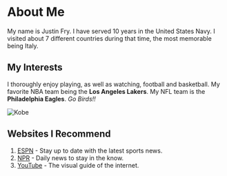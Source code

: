 # About Me

My name is Justin Fry. I have served 10 years in the United States Navy.
I visited about 7 different countries during that time, the most memorable being Italy. 

## My Interests
I thoroughly enjoy playing, as well as watching, football and basketball. 
My favorite NBA team being the **Los Angeles Lakers**.
My NFL team is the **Philadelphia Eagles**. _Go Birds!!_

![Kobe](https://images.app.goo.gl/K9V9yrj2a93NFgXL8)


## Websites I Recommend
1. [ESPN](https://www.espn.com) - Stay up to date with the latest sports news.
2. [NPR](https://www.NPR.org) - Daily news to stay in the know.
3. [YouTube](https://www.youtube.com) - The visual guide of the internet.
